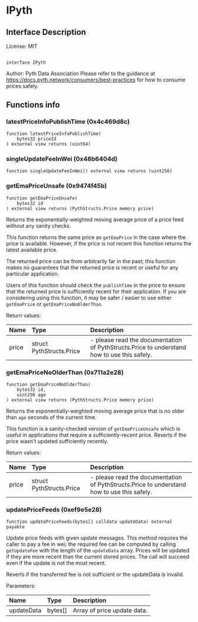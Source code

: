 # IPyth

## Interface Description


License: MIT

## 

```solidity
interface IPyth
```

Author: Pyth Data Association
Please refer to the guidance at https://docs.pyth.network/consumers/best-practices for how to consume prices safely.

## Functions info

### latestPriceInfoPublishTime (0x4c469d8c)

```solidity
function latestPriceInfoPublishTime(
    bytes32 priceId
) external view returns (uint64)
```


### singleUpdateFeeInWei (0x48b6404d)

```solidity
function singleUpdateFeeInWei() external view returns (uint256)
```


### getEmaPriceUnsafe (0x9474f45b)

```solidity
function getEmaPriceUnsafe(
    bytes32 id
) external view returns (PythStructs.Price memory price)
```

Returns the exponentially-weighted moving average price of a price feed without any sanity checks.

This function returns the same price as `getEmaPrice` in the case where the price is available.
However, if the price is not recent this function returns the latest available price.

The returned price can be from arbitrarily far in the past; this function makes no guarantees that
the returned price is recent or useful for any particular application.

Users of this function should check the `publishTime` in the price to ensure that the returned price is
sufficiently recent for their application. If you are considering using this function, it may be
safer / easier to use either `getEmaPrice` or `getEmaPriceNoOlderThan`.


Return values:

| Name  | Type                     | Description                                                                                |
| :---- | :----------------------- | :----------------------------------------------------------------------------------------- |
| price | struct PythStructs.Price | - please read the documentation of PythStructs.Price to understand how to use this safely. |

### getEmaPriceNoOlderThan (0x711a2e28)

```solidity
function getEmaPriceNoOlderThan(
    bytes32 id,
    uint256 age
) external view returns (PythStructs.Price memory price)
```

Returns the exponentially-weighted moving average price that is no older than `age` seconds
of the current time.

This function is a sanity-checked version of `getEmaPriceUnsafe` which is useful in
applications that require a sufficiently-recent price. Reverts if the price wasn't updated sufficiently
recently.


Return values:

| Name  | Type                     | Description                                                                                |
| :---- | :----------------------- | :----------------------------------------------------------------------------------------- |
| price | struct PythStructs.Price | - please read the documentation of PythStructs.Price to understand how to use this safely. |

### updatePriceFeeds (0xef9e5e28)

```solidity
function updatePriceFeeds(bytes[] calldata updateData) external payable
```

Update price feeds with given update messages.
This method requires the caller to pay a fee in wei; the required fee can be computed by calling
`getUpdateFee` with the length of the `updateData` array.
Prices will be updated if they are more recent than the current stored prices.
The call will succeed even if the update is not the most recent.

Reverts if the transferred fee is not sufficient or the updateData is invalid.


Parameters:

| Name       | Type    | Description                 |
| :--------- | :------ | :-------------------------- |
| updateData | bytes[] | Array of price update data. |

